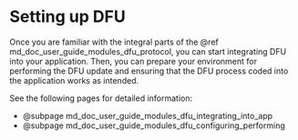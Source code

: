 # Setting up DFU

Once you are familiar with the integral parts of the @ref md_doc_user_guide_modules_dfu_protocol,
you can start integrating DFU into your application. Then, you can prepare your environment for performing
the DFU update and ensuring that the DFU process coded into the application works as intended.

See the following pages for detailed information:

- @subpage md_doc_user_guide_modules_dfu_integrating_into_app
- @subpage md_doc_user_guide_modules_dfu_configuring_performing
